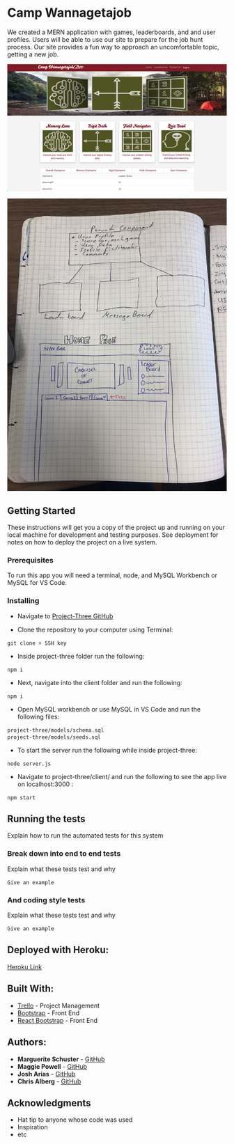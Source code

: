 # Camp Wannagetajob

We created a MERN application with games, leaderboards, and and user profiles. Users will be able to use our site to prepare for the job hunt process. Our site provides a fun way to approach an uncomfortable topic, getting a new job.

![Homepage](./assets/wannagetajob_hp.png?raw=true "Homepage")

![Rough Draft of UI](./assets/UI_Rough_Draft.jpg?raw=true "Rough Draft of UI")


## Getting Started

These instructions will get you a copy of the project up and running on your local machine for development and testing purposes. See deployment for notes on how to deploy the project on a live system.

### Prerequisites

To run this app you will need a terminal, node, and MySQL Workbench or MySQL for VS Code. 

### Installing

* Navigate to [Project-Three GitHub](https://github.com/maggiepowell/project-three)

* Clone the repository to your computer using Terminal:

```
git clone + SSH key
```

* Inside project-three folder run the following:

```
npm i
```

* Next, navigate into the client folder and run the following:

```
npm i
```

* Open MySQL workbench or use MySQL in VS Code and run the following files:

```
project-three/models/schema.sql
project-three/models/seeds.sql
```

* To start the server run the following while inside project-three:

```
node server.js
```

* Navigate to project-three/client/ and run the following to see the app live on localhost:3000 :

```
npm start
```


## Running the tests

Explain how to run the automated tests for this system

### Break down into end to end tests

Explain what these tests test and why

```
Give an example
```

### And coding style tests

Explain what these tests test and why

```
Give an example
```

## Deployed with Heroku:

[Heroku Link](https://camp-wannagetajob.herokuapp.com/)

## Built With:

* [Trello](http://www.trello.com/) - Project Management
* [Bootstrap](https://maven.apache.org/) - Front End 
* [React Bootstrap](https://react-bootstrap.github.io/) - Front End

## Authors:

* **Marguerite Schuster** - [GitHub](https://github.com/mschuster4)
* **Maggie Powell** - [GitHub](https://github.com/maggiepowell)
* **Josh Arias** - [GitHub](https://github.com/joshuaarias357)
* **Chris Alberg** - [GitHub](https://github.com/calberg)

## Acknowledgments

* Hat tip to anyone whose code was used
* Inspiration
* etc
